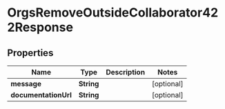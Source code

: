 

# OrgsRemoveOutsideCollaborator422Response


## Properties

| Name | Type | Description | Notes |
|------------ | ------------- | ------------- | -------------|
|**message** | **String** |  |  [optional] |
|**documentationUrl** | **String** |  |  [optional] |




